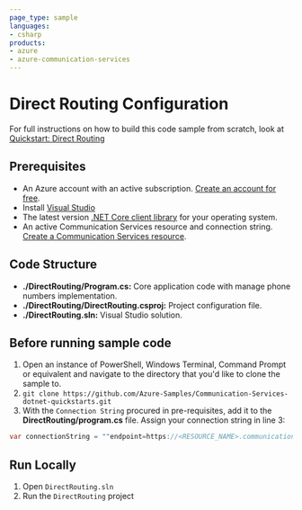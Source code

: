 ```yaml
---
page_type: sample
languages:
- csharp
products:
- azure
- azure-communication-services
---
```



# Direct Routing Configuration

For full instructions on how to build this code sample from scratch, look at [Quickstart: Direct Routing](https://docs.microsoft.com/azure/communication-services/quickstarts/telephony-sms/voice-routing-sdk-config?pivots=programming-language-csharp)

## Prerequisites

- An Azure account with an active subscription. [Create an account for free](https://azure.microsoft.com/free/?WT.mc_id=A261C142F).
- Install [Visual Studio](https://visualstudio.microsoft.com/downloads/)
- The latest version [.NET Core client library](https://dotnet.microsoft.com/download/dotnet-core) for your operating system.
- An active Communication Services resource and connection string. [Create a Communication Services resource](https://docs.microsoft.com/azure/communication-services/quickstarts/create-communication-resource?tabs=windows&pivots=platform-net).

## Code Structure

- **./DirectRouting/Program.cs:** Core application code with manage phone numbers implementation.
- **./DirectRouting/DirectRouting.csproj:** Project configuration file.
- **./DirectRouting.sln:** Visual Studio solution.

## Before running sample code

1. Open an instance of PowerShell, Windows Terminal, Command Prompt or equivalent and navigate to the directory that you'd like to clone the sample to.
2. `git clone https://github.com/Azure-Samples/Communication-Services-dotnet-quickstarts.git`
3. With the `Connection String` procured in pre-requisites, add it to the **DirectRouting/program.cs** file. Assign your connection string in line 3:
  ```csharp
  var connectionString = ""endpoint=https://<RESOURCE_NAME>.communication.azure.com/;accesskey=<ACCESS_KEY>"";
  ```


## Run Locally

1. Open `DirectRouting.sln`
2. Run the `DirectRouting` project
